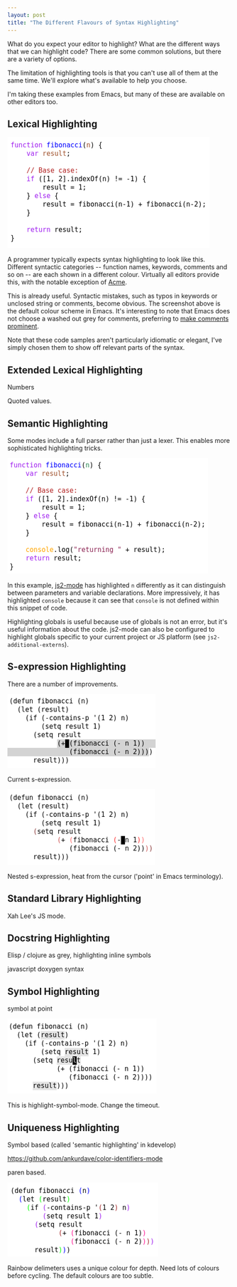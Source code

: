 ```yaml
--- 
layout: post
title: "The Different Flavours of Syntax Highlighting"
---
```


What do you expect your editor to highlight? What are the different
ways that we can highlight code? There are some common solutions, but
there are a variety of options.

The limitation of highlighting tools is that you can't use all of them
at the same time. We'll explore what's available to help you choose.

I'm taking these examples from Emacs, but many of these are available
on other editors too.

## Lexical Highlighting

<img src="/assets/lexical_fibs_js.png" class="screenshot">

A programmer typically expects syntax highlighting to look like
this. Different syntactic categories -- function names, keywords,
comments and so on -- are each shown in a different colour. Virtually
all editors provide this, with the notable exception of
[Acme](https://en.wikipedia.org/wiki/Acme_%28text_editor%29).

This is already useful. Syntactic mistakes, such as typos in keywords or
unclosed string or comments, become obvious. The screenshot above is
the default colour scheme in Emacs. It's interesting to note that
Emacs does not choose a washed out grey for comments, preferring to
[make comments prominent](https://medium.com/@MrJamesFisher/your-syntax-highlighter-is-wrong-6f83add748c9).

Note that these code samples aren't particularly idiomatic or elegant, I've simply
chosen them to show off relevant parts of the syntax.

## Extended Lexical Highlighting

Numbers

Quoted values.

## Semantic Highlighting

Some modes include a full parser rather than just a lexer. This
enables more sophisticated highlighting tricks.

<img src="/assets/semantic_fibs_js.png" class="screenshot">

In this example, [js2-mode](https://github.com/mooz/js2-mode) has
highlighted `n` differently as it can distinguish between parameters
and variable declarations. More impressively, it has highlighted
`console` because it can see that `console` is not defined within this
snippet of code.

Highlighting globals is useful because use of globals is not an error,
but it's useful information about the code. js2-mode can also be
configured to highlight globals specific to your current project or JS
platform (see `js2-additional-externs`).

## S-expression Highlighting

There are a number of improvements.

<img src="/assets/highlight_sexp.png" class="screenshot">

Current s-expression.

<img src="/assets/highlight_nested_parens.png" class="screenshot">

Nested s-expression, heat from the cursor ('point' in Emacs
terminology).

## Standard Library Highlighting

Xah Lee's JS mode.

## Docstring Highlighting

Elisp / clojure as grey, highlighting inline symbols

javascript doxygen syntax

## Symbol Highlighting

symbol at point

<img src="/assets/highlight_current_symbol.png" class="screenshot">

This is highlight-symbol-mode. Change the timeout.

## Uniqueness Highlighting

Symbol based (called 'semantic highlighting' in kdevelop)

https://github.com/ankurdave/color-identifiers-mode

paren based.

<img src="/assets/rainbow_delimeters.png" class="screenshot">

Rainbow delimeters uses a unique colour for depth. Need lots of
colours before cycling. The default colours are too subtle.
